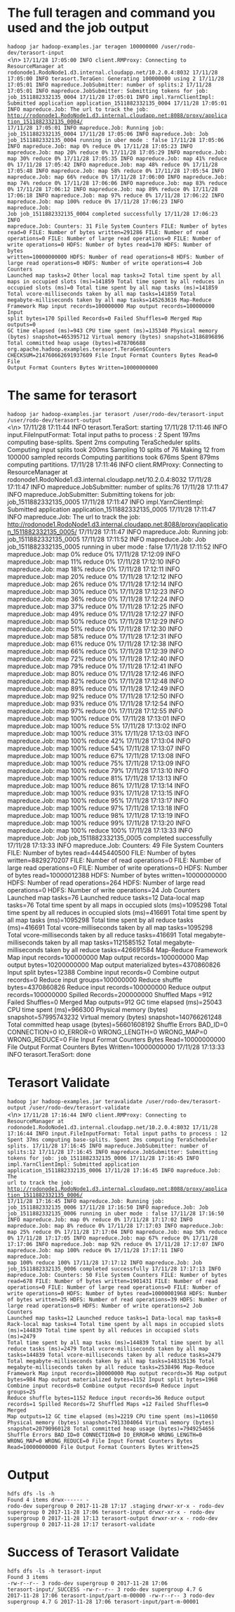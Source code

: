 # The full teragen and command you used and the job output
<n>`hadoop jar hadoop-examples.jar teragen 100000000 /user/rodo-dev/terasort-input`<br><\n>
<code>17/11/28 17:05:00 INFO client.RMProxy: Connecting to ResourceManager at rodonode1.RodoNode1.d3.internal.cloudapp.net/10.2.0.4:8032
17/11/28 17:05:00 INFO terasort.TeraGen: Generating 100000000 using 2
17/11/28 17:05:01 INFO mapreduce.JobSubmitter: number of splits:2
17/11/28 17:05:01 INFO mapreduce.JobSubmitter: Submitting tokens for job: job_1511882332135_0004
17/11/28 17:05:01 INFO impl.YarnClientImpl: Submitted application application_1511882332135_0004
17/11/28 17:05:01 INFO mapreduce.Job: The url to track the job: http://rodonode1.RodoNode1.d3.internal.cloudapp.net:8088/proxy/application_1511882332135_0004/
17/11/28 17:05:01 INFO mapreduce.Job: Running job: job_1511882332135_0004
17/11/28 17:05:06 INFO mapreduce.Job: Job job_1511882332135_0004 running in uber mode : false
17/11/28 17:05:06 INFO mapreduce.Job:  map 0% reduce 0%
17/11/28 17:05:23 INFO mapreduce.Job:  map 20% reduce 0%
17/11/28 17:05:29 INFO mapreduce.Job:  map 30% reduce 0%
17/11/28 17:05:35 INFO mapreduce.Job:  map 41% reduce 0%
17/11/28 17:05:42 INFO mapreduce.Job:  map 48% reduce 0%
17/11/28 17:05:48 INFO mapreduce.Job:  map 58% reduce 0%
17/11/28 17:05:54 INFO mapreduce.Job:  map 66% reduce 0%
17/11/28 17:06:00 INFO mapreduce.Job:  map 74% reduce 0%
17/11/28 17:06:06 INFO mapreduce.Job:  map 83% reduce 0%
17/11/28 17:06:12 INFO mapreduce.Job:  map 89% reduce 0%
17/11/28 17:06:18 INFO mapreduce.Job:  map 97% reduce 0%
17/11/28 17:06:22 INFO mapreduce.Job:  map 100% reduce 0%
17/11/28 17:06:23 INFO mapreduce.Job: Job job_1511882332135_0004 completed successfully
17/11/28 17:06:23 INFO mapreduce.Job: Counters: 31
	File System Counters
		FILE: Number of bytes read=0
		FILE: Number of bytes written=291286
		FILE: Number of read operations=0
		FILE: Number of large read operations=0
		FILE: Number of write operations=0
		HDFS: Number of bytes read=170
		HDFS: Number of bytes written=10000000000
		HDFS: Number of read operations=8
		HDFS: Number of large read operations=0
		HDFS: Number of write operations=4
	Job Counters 
		Launched map tasks=2
		Other local map tasks=2
		Total time spent by all maps in occupied slots (ms)=141859
		Total time spent by all reduces in occupied slots (ms)=0
		Total time spent by all map tasks (ms)=141859
		Total vcore-milliseconds taken by all map tasks=141859
		Total megabyte-milliseconds taken by all map tasks=145263616
	Map-Reduce Framework
		Map input records=100000000
		Map output records=100000000
		Input split bytes=170
		Spilled Records=0
		Failed Shuffles=0
		Merged Map outputs=0
		GC time elapsed (ms)=943
		CPU time spent (ms)=135340
		Physical memory (bytes) snapshot=465395712
		Virtual memory (bytes) snapshot=3186896896
		Total committed heap usage (bytes)=878706688
	org.apache.hadoop.examples.terasort.TeraGen$Counters
		CHECKSUM=214760662691937609
	File Input Format Counters 
		Bytes Read=0
	File Output Format Counters 
		Bytes Written=10000000000<br></code>

# The same for terasort
<n>`hadoop jar hadoop-examples.jar terasort /user/rodo-dev/terasort-input /user/rodo-dev/terasort-output`<br><\n>
17/11/28 17:11:44 INFO terasort.TeraSort: starting
17/11/28 17:11:46 INFO input.FileInputFormat: Total input paths to process : 2
Spent 197ms computing base-splits.
Spent 2ms computing TeraScheduler splits.
Computing input splits took 200ms
Sampling 10 splits of 76
Making 12 from 100000 sampled records
Computing parititions took 676ms
Spent 879ms computing partitions.
17/11/28 17:11:46 INFO client.RMProxy: Connecting to ResourceManager at rodonode1.RodoNode1.d3.internal.cloudapp.net/10.2.0.4:8032
17/11/28 17:11:47 INFO mapreduce.JobSubmitter: number of splits:76
17/11/28 17:11:47 INFO mapreduce.JobSubmitter: Submitting tokens for job: job_1511882332135_0005
17/11/28 17:11:47 INFO impl.YarnClientImpl: Submitted application application_1511882332135_0005
17/11/28 17:11:47 INFO mapreduce.Job: The url to track the job: http://rodonode1.RodoNode1.d3.internal.cloudapp.net:8088/proxy/application_1511882332135_0005/
17/11/28 17:11:47 INFO mapreduce.Job: Running job: job_1511882332135_0005
17/11/28 17:11:52 INFO mapreduce.Job: Job job_1511882332135_0005 running in uber mode : false
17/11/28 17:11:52 INFO mapreduce.Job:  map 0% reduce 0%
17/11/28 17:12:09 INFO mapreduce.Job:  map 11% reduce 0%
17/11/28 17:12:10 INFO mapreduce.Job:  map 18% reduce 0%
17/11/28 17:12:11 INFO mapreduce.Job:  map 20% reduce 0%
17/11/28 17:12:12 INFO mapreduce.Job:  map 26% reduce 0%
17/11/28 17:12:14 INFO mapreduce.Job:  map 30% reduce 0%
17/11/28 17:12:23 INFO mapreduce.Job:  map 36% reduce 0%
17/11/28 17:12:24 INFO mapreduce.Job:  map 37% reduce 0%
17/11/28 17:12:25 INFO mapreduce.Job:  map 49% reduce 0%
17/11/28 17:12:27 INFO mapreduce.Job:  map 50% reduce 0%
17/11/28 17:12:29 INFO mapreduce.Job:  map 51% reduce 0%
17/11/28 17:12:30 INFO mapreduce.Job:  map 58% reduce 0%
17/11/28 17:12:31 INFO mapreduce.Job:  map 61% reduce 0%
17/11/28 17:12:38 INFO mapreduce.Job:  map 66% reduce 0%
17/11/28 17:12:39 INFO mapreduce.Job:  map 72% reduce 0%
17/11/28 17:12:40 INFO mapreduce.Job:  map 79% reduce 0%
17/11/28 17:12:41 INFO mapreduce.Job:  map 80% reduce 0%
17/11/28 17:12:46 INFO mapreduce.Job:  map 82% reduce 0%
17/11/28 17:12:48 INFO mapreduce.Job:  map 89% reduce 0%
17/11/28 17:12:49 INFO mapreduce.Job:  map 92% reduce 0%
17/11/28 17:12:50 INFO mapreduce.Job:  map 93% reduce 0%
17/11/28 17:12:54 INFO mapreduce.Job:  map 97% reduce 0%
17/11/28 17:12:55 INFO mapreduce.Job:  map 100% reduce 0%
17/11/28 17:13:01 INFO mapreduce.Job:  map 100% reduce 5%
17/11/28 17:13:02 INFO mapreduce.Job:  map 100% reduce 31%
17/11/28 17:13:03 INFO mapreduce.Job:  map 100% reduce 42%
17/11/28 17:13:04 INFO mapreduce.Job:  map 100% reduce 54%
17/11/28 17:13:07 INFO mapreduce.Job:  map 100% reduce 67%
17/11/28 17:13:08 INFO mapreduce.Job:  map 100% reduce 75%
17/11/28 17:13:09 INFO mapreduce.Job:  map 100% reduce 79%
17/11/28 17:13:10 INFO mapreduce.Job:  map 100% reduce 81%
17/11/28 17:13:13 INFO mapreduce.Job:  map 100% reduce 86%
17/11/28 17:13:14 INFO mapreduce.Job:  map 100% reduce 93%
17/11/28 17:13:15 INFO mapreduce.Job:  map 100% reduce 95%
17/11/28 17:13:17 INFO mapreduce.Job:  map 100% reduce 97%
17/11/28 17:13:18 INFO mapreduce.Job:  map 100% reduce 98%
17/11/28 17:13:19 INFO mapreduce.Job:  map 100% reduce 99%
17/11/28 17:13:20 INFO mapreduce.Job:  map 100% reduce 100%
17/11/28 17:13:33 INFO mapreduce.Job: Job job_1511882332135_0005 completed successfully
17/11/28 17:13:33 INFO mapreduce.Job: Counters: 49
	File System Counters
		FILE: Number of bytes read=4445440500
		FILE: Number of bytes written=8829270207
		FILE: Number of read operations=0
		FILE: Number of large read operations=0
		FILE: Number of write operations=0
		HDFS: Number of bytes read=10000012388
		HDFS: Number of bytes written=10000000000
		HDFS: Number of read operations=264
		HDFS: Number of large read operations=0
		HDFS: Number of write operations=24
	Job Counters 
		Launched map tasks=76
		Launched reduce tasks=12
		Data-local map tasks=76
		Total time spent by all maps in occupied slots (ms)=1095298
		Total time spent by all reduces in occupied slots (ms)=416691
		Total time spent by all map tasks (ms)=1095298
		Total time spent by all reduce tasks (ms)=416691
		Total vcore-milliseconds taken by all map tasks=1095298
		Total vcore-milliseconds taken by all reduce tasks=416691
		Total megabyte-milliseconds taken by all map tasks=1121585152
		Total megabyte-milliseconds taken by all reduce tasks=426691584
	Map-Reduce Framework
		Map input records=100000000
		Map output records=100000000
		Map output bytes=10200000000
		Map output materialized bytes=4370860826
		Input split bytes=12388
		Combine input records=0
		Combine output records=0
		Reduce input groups=100000000
		Reduce shuffle bytes=4370860826
		Reduce input records=100000000
		Reduce output records=100000000
		Spilled Records=200000000
		Shuffled Maps =912
		Failed Shuffles=0
		Merged Map outputs=912
		GC time elapsed (ms)=25043
		CPU time spent (ms)=966300
		Physical memory (bytes) snapshot=57995743232
		Virtual memory (bytes) snapshot=140766261248
		Total committed heap usage (bytes)=56601608192
	Shuffle Errors
		BAD_ID=0
		CONNECTION=0
		IO_ERROR=0
		WRONG_LENGTH=0
		WRONG_MAP=0
		WRONG_REDUCE=0
	File Input Format Counters 
		Bytes Read=10000000000
	File Output Format Counters 
		Bytes Written=10000000000
17/11/28 17:13:33 INFO terasort.TeraSort: done

# Terasort Validate
<n>`hadoop jar hadoop-examples.jar teravalidate /user/rodo-dev/terasort-output /user/rodo-dev/terasort-validate`<br><\n>
<code>17/11/28 17:16:44 INFO client.RMProxy: Connecting to ResourceManager at rodonode1.RodoNode1.d3.internal.cloudapp.net/10.2.0.4:8032
17/11/28 17:16:44 INFO input.FileInputFormat: Total input paths to process : 12
Spent 37ms computing base-splits.
Spent 2ms computing TeraScheduler splits.
17/11/28 17:16:45 INFO mapreduce.JobSubmitter: number of splits:12
17/11/28 17:16:45 INFO mapreduce.JobSubmitter: Submitting tokens for job: job_1511882332135_0006
17/11/28 17:16:45 INFO impl.YarnClientImpl: Submitted application application_1511882332135_0006
17/11/28 17:16:45 INFO mapreduce.Job: The url to track the job: http://rodonode1.RodoNode1.d3.internal.cloudapp.net:8088/proxy/application_1511882332135_0006/
17/11/28 17:16:45 INFO mapreduce.Job: Running job: job_1511882332135_0006
17/11/28 17:16:50 INFO mapreduce.Job: Job job_1511882332135_0006 running in uber mode : false
17/11/28 17:16:50 INFO mapreduce.Job:  map 0% reduce 0%
17/11/28 17:17:02 INFO mapreduce.Job:  map 8% reduce 0%
17/11/28 17:17:03 INFO mapreduce.Job:  map 25% reduce 0%
17/11/28 17:17:04 INFO mapreduce.Job:  map 58% reduce 0%
17/11/28 17:17:05 INFO mapreduce.Job:  map 67% reduce 0%
17/11/28 17:17:06 INFO mapreduce.Job:  map 92% reduce 0%
17/11/28 17:17:07 INFO mapreduce.Job:  map 100% reduce 0%
17/11/28 17:17:11 INFO mapreduce.Job:  map 100% reduce 100%
17/11/28 17:17:12 INFO mapreduce.Job: Job job_1511882332135_0006 completed successfully
17/11/28 17:17:13 INFO mapreduce.Job: Counters: 50
	File System Counters
		FILE: Number of bytes read=678
		FILE: Number of bytes written=1901431
		FILE: Number of read operations=0
		FILE: Number of large read operations=0
		FILE: Number of write operations=0
		HDFS: Number of bytes read=10000001968
		HDFS: Number of bytes written=25
		HDFS: Number of read operations=39
		HDFS: Number of large read operations=0
		HDFS: Number of write operations=2
	Job Counters 
		Launched map tasks=12
		Launched reduce tasks=1
		Data-local map tasks=8
		Rack-local map tasks=4
		Total time spent by all maps in occupied slots (ms)=144839
		Total time spent by all reduces in occupied slots (ms)=2479
		Total time spent by all map tasks (ms)=144839
		Total time spent by all reduce tasks (ms)=2479
		Total vcore-milliseconds taken by all map tasks=144839
		Total vcore-milliseconds taken by all reduce tasks=2479
		Total megabyte-milliseconds taken by all map tasks=148315136
		Total megabyte-milliseconds taken by all reduce tasks=2538496
	Map-Reduce Framework
		Map input records=100000000
		Map output records=36
		Map output bytes=984
		Map output materialized bytes=1152
		Input split bytes=1968
		Combine input records=0
		Combine output records=0
		Reduce input groups=25
		Reduce shuffle bytes=1152
		Reduce input records=36
		Reduce output records=1
		Spilled Records=72
		Shuffled Maps =12
		Failed Shuffles=0
		Merged Map outputs=12
		GC time elapsed (ms)=2219
		CPU time spent (ms)=110650
		Physical memory (bytes) snapshot=7913304064
		Virtual memory (bytes) snapshot=20790960128
		Total committed heap usage (bytes)=7949254656
	Shuffle Errors
		BAD_ID=0
		CONNECTION=0
		IO_ERROR=0
		WRONG_LENGTH=0
		WRONG_MAP=0
		WRONG_REDUCE=0
	File Input Format Counters 
		Bytes Read=10000000000
	File Output Format Counters 
	Bytes Written=25</code>

# Output
`hdfs dfs -ls -h`<br>
<code>Found 4 items
drwx------   - rodo-dev supergroup          0 2017-11-28 17:17 .staging
drwxr-xr-x   - rodo-dev supergroup          0 2017-11-28 17:06 terasort-input
drwxr-xr-x   - rodo-dev supergroup          0 2017-11-28 17:13 terasort-output
drwxr-xr-x   - rodo-dev supergroup          0 2017-11-28 17:17 terasort-validate</code>

# Success of Terasort Validate
`hdfs dfs -ls -h terasort-input`<br>
<code>Found 3 items
-rw-r--r--   3 rodo-dev supergroup          0 2017-11-28 17:06 terasort-input/_SUCCESS
-rw-r--r--   3 rodo-dev supergroup      4.7 G 2017-11-28 17:06 terasort-input/part-m-00000
-rw-r--r--   3 rodo-dev supergroup      4.7 G 2017-11-28 17:06 terasort-input/part-m-00001</code>

    
